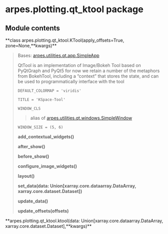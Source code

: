 arpes.plotting.qt\_ktool package
================================

Module contents
---------------

**class arpes.plotting.qt\_ktool.KTool(apply\_offsets=True,
zone=None,**kwargs)\*\*

> Bases:
> [arpes.utilities.qt.app.SimpleApp](arpes.utilities.qt.app#arpes.utilities.qt.app.SimpleApp)
>
> QtTool is an implementation of Image/Bokeh Tool based on PyQtGraph and
> PyQt5 for now we retain a number of the metaphors from BokehTool,
> including a “context” that stores the state, and can be used to
> programmatically interface with the tool
>
> `DEFAULT_COLORMAP = 'viridis'`
>
> `TITLE = 'KSpace-Tool'`
>
> `WINDOW_CLS`
>
> > alias of
> > [arpes.utilities.qt.windows.SimpleWindow](arpes.utilities.qt.windows#arpes.utilities.qt.windows.SimpleWindow)
>
> `WINDOW_SIZE = (5, 6)`
>
> **add\_contextual\_widgets()**
>
> **after\_show()**
>
> **before\_show()**
>
> **configure\_image\_widgets()**
>
> **layout()**
>
> **set\_data(data: Union\[xarray.core.dataarray.DataArray,
> xarray.core.dataset.Dataset\])**
>
> **update\_data()**
>
> **update\_offsets(offsets)**

**arpes.plotting.qt\_ktool.ktool(data:
Union\[xarray.core.dataarray.DataArray,
xarray.core.dataset.Dataset\],**kwargs)\*\*
